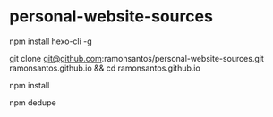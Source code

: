 # personal-website-sources
npm install hexo-cli -g

git clone git@github.com:ramonsantos/personal-website-sources.git ramonsantos.github.io && cd ramonsantos.github.io

npm install

npm dedupe
